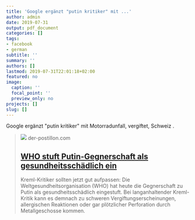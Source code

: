 ```yaml
---
title: 'Google ergänzt "putin kritiker" mit ...'
author: admin
date: 2019-07-31
output: pdf_document
categories: []
tags:
- facebook
- german
subtitle: ''
summary: ''
authors: []
lastmod: 2019-07-31T22:01:18+02:00
featured: no
image:
  caption: ''
  focal_point: ''
  preview_only: no
projects: []
slug: []
---
```

Google ergänzt "putin kritiker" mit Motorradunfall, vergiftet, Schweiz .
> [![](https://1.bp.blogspot.com/-4BhkMGW93nk/XT7QjOAK9eI/AAAAAAAA0ZE/bhEHR75gfGsU1wEi2JW2AQOE5gWUiYFPACLcBGAs/w1200-h630-p-k-no-nu/Putin-Gegnerschaft.jpg)](https://www.der-postillon.com/2019/07/who-putin.html)
> der-postillon.com
> ## [WHO stuft Putin-Gegnerschaft als gesundheitsschädlich ein](https://www.der-postillon.com/2019/07/who-putin.html)
>
>Kreml-Kritiker sollten jetzt gut aufpassen: Die Weltgesundheitsorganisation (WHO) hat heute die Gegnerschaft zu Putin als gesundheitsschädlich eingestuft. Bei langanhaltender Kreml-Kritik kann es demnach zu schweren Vergiftungserscheinungen, allergischen Reaktionen oder gar plötzlicher Perforation durch Metallgeschosse kommen.


